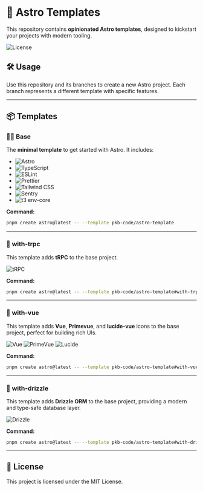 # 🚀 Astro Templates

This repository contains **opinionated Astro templates**, designed to kickstart your projects with modern tooling.

![License](https://img.shields.io/badge/license-MIT-blue)

## 🛠️ Usage

Use this repository and its branches to create a new Astro project. Each branch represents a different template with specific features.

---

## 📦 Templates

### 👨‍🚀 **Base**

The **minimal template** to get started with Astro. It includes:

- ![Astro](https://img.shields.io/badge/Astro-Modern_static_site_generator-FF5D01?logo=astro)
- ![TypeScript](https://img.shields.io/badge/TypeScript-Type_safe_JavaScript-3178C6?logo=typescript)
- ![ESLint](https://img.shields.io/badge/ESLint-Code_linting-4B32C3?logo=eslint)
- ![Prettier](https://img.shields.io/badge/Prettier-Code_formatting-F7B93E?logo=prettier)
- ![Tailwind CSS](https://img.shields.io/badge/Tailwind_CSS-Utility_first_CSS_framework-06B6D4?logo=tailwindcss)
- ![Sentry](https://img.shields.io/badge/Sentry-Error_tracking-3178C6?logo=sentry)
- ![t3 env-core](https://img.shields.io/badge/t3_env_core-Type_safe_environment_variables-3178C6?logo=dotenv)

**Command:**

```bash
pnpm create astro@latest -- --template pkb-code/astro-template
```

---

### 🧩 **with-trpc**

This template adds **tRPC** to the base project.

![tRPC](https://img.shields.io/badge/tRPC-end--to--end_type--safe_APIs-2596BE?logo=trpc)

**Command:**

```bash
pnpm create astro@latest -- --template pkb-code/astro-template#with-trpc
```

---

### 🧩 **with-vue**

This template adds **Vue**, **Primevue**, and **lucide-vue** icons to the base project, perfect for building rich UIs.

![Vue](https://img.shields.io/badge/Vue-Framework-4FC08D?logo=vuedotjs)
![PrimeVue](https://img.shields.io/badge/PrimeVue-UI_library-4FC08D?logo=prime)
![Lucide](https://img.shields.io/badge/Lucide_Icons-Icon_library-4FC08D?logo=lucide)

**Command:**

```bash
pnpm create astro@latest -- --template pkb-code/astro-template#with-vue
```

---

### 🧩 **with-drizzle**

This template adds **Drizzle ORM** to the base project, providing a modern and type-safe database layer.

![Drizzle](https://img.shields.io/badge/Drizzle-Database_ORM-FF5D01?logo=drizzle)

**Command:**

```bash
pnpm create astro@latest -- --template pkb-code/astro-template#with-drizzle
```

---

## 📄 License

This project is licensed under the MIT License.
